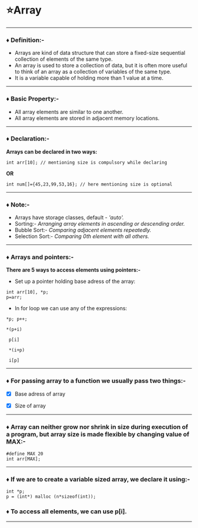 # ⭐Array

-------------------------------------------------------------------------
### ♦ Definition:- 

* Arrays are kind of data structure that can store a fixed-size sequential collection of elements of the same type. 
* An array is used to store a collection of data, but it is often more useful to think of an array as a collection of variables of the same type.
* It is a variable capable of holding more than 1 value at a time.

-------------------------------------------------------------------------------
### ♦ Basic Property:- 

* All array elements are similar to one another.
* All array elements are stored in adjacent memory locations.

------------------------------------------------------------------------------
### ♦ Declaration:- 

**Arrays can be declared in two ways:**
```
int arr[10]; // mentioning size is compulsory while declaring

```
 **OR**
 
 ```
 int num[]={45,23,99,53,16}; // here mentioning size is optional
 
 ```
----------------------------------------------------------------------------

### ♦ Note:- 

* Arrays have storage classes, default - *'auto'.*
* Sorting:- *Arranging array elements in ascending or descending order.*
* Bubble Sort:- *Comparing adjacent elements repeatedly.*
* Selection Sort:- *Comparing 0th element with all others.*

-------------------------------------------------------------------------------

### ♦ Arrays and pointers:- 

**There are 5 ways to access elements using pointers:-**

* Set up a pointer holding base adress of the array:

```
int arr[10], *p;
p=arr;
```

* In for loop we can use any of the expressions:

```
*p; p++;

*(p+i)

 p[i]
 
 *(i+p)
 
 i[p]
 ```
 
 ---------------------------------------------------------------------------------------------------------
 
 ### ♦ For passing array to a function we usually pass two things:- 

- [X] Base adress of array  

- [X] Size of array

------------------------------------------------------------------------------------------------------------


 ### ♦ Array can neither grow nor shrink in size during execution of a program, but array size is made flexible by changing value of MAX:- 

```
#define MAX 20
int arr[MAX];
```

--------------------------------------------------------------------------------------------------------------------


 ### ♦ If we are to create a variable sized array, we declare it using:- 

```
int *p;
p = (int*) malloc (n*sizeof(int));
```

 ### ♦ To access all elements, we can use p[i].

-------------------------------------------------------------------------------------------------
